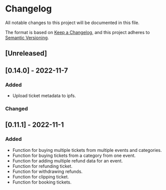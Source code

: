 # Changelog

All notable changes to this project will be documented in this file.

The format is based on [Keep a Changelog](https://keepachangelog.com/en/1.0.0/),
and this project adheres to [Semantic Versioning](https://semver.org/spec/v2.0.0.html).

## [Unreleased]

## [0.14.0] - 2022-11-7

### Added

- Upload ticket metadata to ipfs.

### Changed

## [0.11.1] - 2022-11-1

### Added

- Function for buying multiple tickets from multiple events and categories.
- Function for buying tickets from a category from one event.
- Function for adding multiple refund data for an event.
- Function for refunding ticket.
- Function for withdrawing refunds.
- Function for clipping ticket.
- Function for booking tickets.
